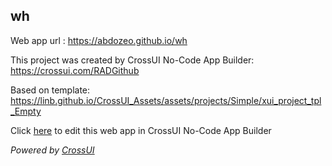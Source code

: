 ## wh
Web app url : https://abdozeo.github.io/wh

This project was created by CrossUI No-Code App Builder: https://crossui.com/RADGithub

Based on template: https://linb.github.io/CrossUI_Assets/assets/projects/Simple/xui_project_tpl_Empty

Click [here](https://crossui.com/RADGithub/#!from=github&owner=abdozeo&repo=wh) to edit this web app in CrossUI No-Code App Builder

<i>Powered by [CrossUI](https://crossui.com)</i>
